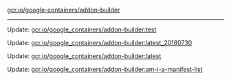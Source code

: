 [gcr.io/google-containers/addon-builder](https://hub.docker.com/r/cruse/addon-builder/tags/) 

----
Update: [gcr.io/google_containers/addon-builder:test](https://hub.docker.com/r/cruse/addon-builder/tags/)

Update: [gcr.io/google_containers/addon-builder:latest_20180730](https://hub.docker.com/r/cruse/addon-builder/tags/)

Update: [gcr.io/google_containers/addon-builder:latest](https://hub.docker.com/r/cruse/addon-builder/tags/)

Update: [gcr.io/google_containers/addon-builder:am-i-a-manifest-list](https://hub.docker.com/r/cruse/addon-builder/tags/)

